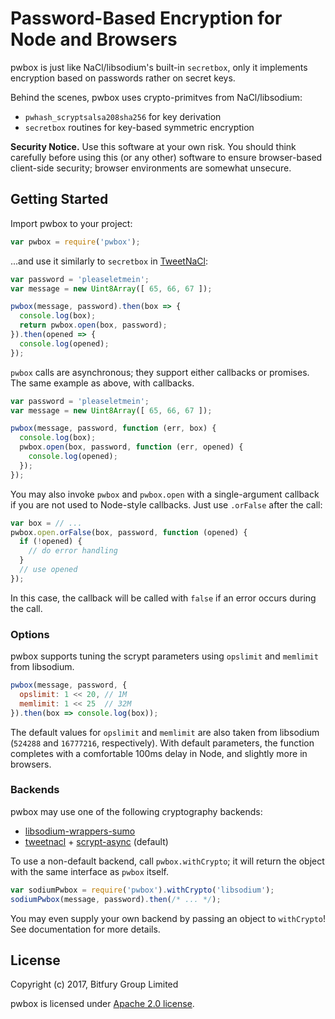 # Password-Based Encryption for Node and Browsers

pwbox is just like NaCl/libsodium's built-in `secretbox`, only it implements
encryption based on passwords rather on secret keys.

Behind the scenes, pwbox uses crypto-primitves from NaCl/libsodium:
  * `pwhash_scryptsalsa208sha256` for key derivation
  * `secretbox` routines for key-based symmetric encryption
  
**Security Notice.** Use this software at your own risk. You should think carefully
before using this (or any other) software to ensure browser-based client-side
security; browser environments are somewhat unsecure.

## Getting Started

Import pwbox to your project:
```javascript
var pwbox = require('pwbox');
```

...and use it similarly to `secretbox` in [TweetNaCl](http://tweetnacl.js.org/):
```javascript
var password = 'pleaseletmein';
var message = new Uint8Array([ 65, 66, 67 ]);

pwbox(message, password).then(box => {
  console.log(box);
  return pwbox.open(box, password);
}).then(opened => {
  console.log(opened);
});
```

`pwbox` calls are asynchronous; they support either callbacks or promises.
The same example as above, with callbacks.
```javascript
var password = 'pleaseletmein';
var message = new Uint8Array([ 65, 66, 67 ]);

pwbox(message, password, function (err, box) {
  console.log(box);
  pwbox.open(box, password, function (err, opened) {
    console.log(opened);
  });
});
```

You may also invoke `pwbox` and `pwbox.open` with a single-argument callback 
if you are not used to Node-style callbacks. Just use `.orFalse` after the call:
```javascript
var box = // ...
pwbox.open.orFalse(box, password, function (opened) {
  if (!opened) {
    // do error handling
  }
  // use opened
});
```

In this case, the callback will be called with `false` if an error occurs during the call.

### Options

pwbox supports tuning the scrypt parameters using `opslimit` and `memlimit` from
libsodium.

```javascript
pwbox(message, password, {
  opslimit: 1 << 20, // 1M
  memlimit: 1 << 25  // 32M
}).then(box => console.log(box));
```

The default values for `opslimit` and `memlimit` are also taken from libsodium
(`524288` and `16777216`, respectively). With default parameters, the function completes 
with a comfortable 100ms delay in Node, and slightly more in browsers.

### Backends

pwbox may use one of the following cryptography backends:
  * [libsodium-wrappers-sumo][libsodium]
  * [tweetnacl][tweetnacl] + [scrypt-async][scrypt-async] (default)
  
To use a non-default backend, call `pwbox.withCrypto`; it will return the
object with the same interface as `pwbox` itself.

```javascript
var sodiumPwbox = require('pwbox').withCrypto('libsodium');
sodiumPwbox(message, password).then(/* ... */);
```

You may even supply your own backend by passing an object to `withCrypto`!
See documentation for more details.

[libsodium]: https://www.npmjs.com/package/libsodium-wrappers-sumo
[tweetnacl]: https://www.npmjs.com/package/tweetnacl
[scrypt-async]: https://www.npmjs.com/package/scrypt-async

## License

Copyright (c) 2017, Bitfury Group Limited  

pwbox is licensed under [Apache 2.0 license](LICENSE). 
